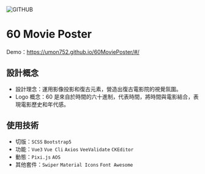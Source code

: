 ![GITHUB]( https://storage.googleapis.com/vue-course-api.appspot.com/umon752/1628598204580.jpg?GoogleAccessId=firebase-adminsdk-zzty7%40vue-course-api.iam.gserviceaccount.com&Expires=1742169600&Signature=Q75JEryOHYSSKN6SD1w2EZPga8ijhUSrjGWwE7JiFdt6Jn4W%2Fw438ko%2FaRdXxE9ClCvXv3YZmeoTYl%2FctcAiv9PmLF1dMqR8GAtLjZz3%2BLyUe%2Bxlb7ku2QNtkibrWjoRL3%2BbV8%2B%2BNp6W9QGW%2FYUyBiArycC030CIuchpFn9F%2FVd%2F0eirkOgaLAQlQEShOSKcdx336IFvPRdXSNFEK1wepRyUj4zVLb3iDWgnqQvgbwCBGFJHE57DY2bIK5p5WmD%2FRLUAa58dX9FeY9LUt7o%2FPnkoM0TqXfZOyHDLhezNb4LyUxYPrO1uJe74wbpdLvzwnzqJkfkCTQyLd1k5RPznuA%3D%3D "60 Movie Poster")

# 60 Movie Poster
Demo：https://umon752.github.io/60MoviePoster/#/

## 設計概念
* 設計理念：運用影像投影和復古元素，營造出復古電影院的視覺氛圍。
* Logo 概念：60 是來自於時間的六十進制，代表時間，將時間與電影結合，表現電影歷史和年代感。

## 使用技術
* 切版：`SCSS` `Bootstrap5`
* 功能：`Vue3` `Vue Cli` `Axios` `VeeValidate` `CKEditor`
* 動態：`Pixi.js` `AOS`
* 其他套件：`Swiper` `Material Icons` `Font Awesome`
